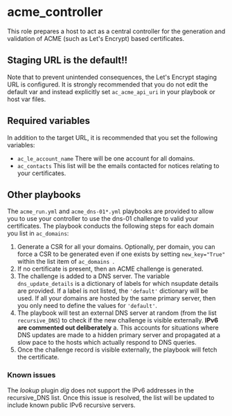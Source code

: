 # acme_controller
This role prepares a host to act as a central controller for the generation and validation of ACME (such as Let's Encrypt) based certificates.
## Staging URL is the default!!
Note that to prevent unintended consequences, the Let's Encrypt staging URL is configured. It is strongly recommended that you do not edit the default var and instead explicitly set `ac_acme_api_uri` in your playbook or host var files.
## Required variables
In addition to the target URL, it is recommended that you set the following variables:
- `ac_le_account_name` There will be one account for all domains.
- `ac_contacts` This list will be the emails contacted for notices relating to your certificates.

## Other playbooks
The `acme_run.yml` and `acme_dns-01*.yml` playbooks are provided to allow you to use your controller to use the dns-01 challenge to valid your certificates.
The playbook conducts the following steps for each domain you list in `ac_domains`:
1. Generate a CSR for all your domains. Optionally, per domain, you can force a CSR to be generated even if one exists by setting `new_key="True"` within the list item of `ac_domains `.
2. If no certificate is present, then an ACME challenge is generated.
3. The challenge is added to a DNS server. The variable `dns_update_details` is a dictionary of labels for which nsupdate details are provided. If a label is not listed, the `'default'` dictionary will be used. If all your domains are hosted by the same primary server, then you only need to define the values for `'default'`.
4. The playbook will test an external DNS server at random (from the list `recursive_DNS`) to check if the new challenge is visible externally. **IPv6 are commented out deliberately**
   a. This accounts for situations where DNS updates are made to a hidden primary server and propagated at a slow pace to the hosts which actually respond to DNS queries.
5. Once the challenge record is visible externally, the playbook will fetch the certificate.

### Known issues
The _lookup_ plugin _dig_ does not support the IPv6 addresses in the recursive_DNS list. Once this issue is resolved, the list will be updated to include known public IPv6 recursive servers.
